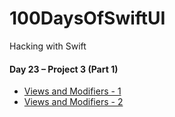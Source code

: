 # 100DaysOfSwiftUI
Hacking with Swift


#### Day 23 – Project 3 (Part 1)
 - [Views and Modifiers - 1](https://github.com/HelloMartynPalmer/100DaysOfSwiftUI/tree/master/ViewsAndModifiers)
 - [Views and Modifiers - 2](https://github.com/HelloMartynPalmer/100DaysOfSwiftUI/tree/master/ViewsAndModifiersPart2)
